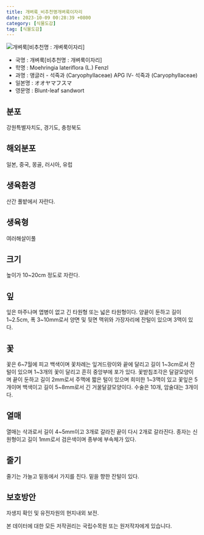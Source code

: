 ```yaml
---
title: 개벼룩_비추천명개벼룩이자리
date: 2023-10-09 00:28:39 +0800
category: [식물도감]
tag: [식물도감]
---
```




![개벼룩[비추천명 : 개벼룩이자리]](/fileUpload/plants/basic/Caryophyllaceae/Moehringia/10197/10197_1_th2.jpg)
- 국명 : 개벼룩[비추천명 : 개벼룩이자리]
- 학명 : Moehringia lateriflora (L.) Fenzl
- 과명 : 앵글러 - 석죽과 (Caryophyllaceae) APG Ⅳ- 석죽과 (Caryophyllaceae)
- 일본명 : オオヤマフスマ
- 영문명 : Blunt-leaf sandwort


## 분포
강원특별자치도, 경기도, 충청북도
## 해외분포
일본, 중국, 몽골, 러시아, 유럽
## 생육환경
산간 풀밭에서 자란다.
## 생육형
여러해살이풀
## 크기
높이가 10~20cm 정도로 자란다.
## 잎
잎은 마주나며 엽병이 없고 긴 타원형 또는 넓은 타원형이다. 양끝이 둔하고 길이 1~2.5cm, 폭 3~10mm로서 양면 및 뒷면 맥위와 가장자리에 잔털이 있으며 3맥이 있다.
## 꽃
꽃은 6~7월에 피고 백색이며 꽃차례는 잎겨드랑이와 끝에 달리고 길이 1~3cm로서 잔털이 있으며 1~3개의 꽃이 달리고 흔히 중앙부에 포가 있다. 꽃받침조각은 달걀모양이며 끝이 둔하고 길이 2mm로서 주맥에 짧은 털이 있으며 희미한 1~3맥이 있고 꽃잎은 5개이며 백색이고 길이 5~8mm로서 긴 거꿀달걀모양이다. 수술은 10개, 암술대는 3개이다.
## 열매
열매는 삭과로서 길이 4~5mm이고 3개로 갈라진 끝이 다시 2개로 갈라진다. 종자는 신원형이고 길이 1mm로서 검은색이며 종부에 부속체가 있다.
## 줄기
줄기는 가늘고 밑동에서 가지를 친다. 밑을 향한 잔털이 있다.
## 보호방안
자생지 확인 및 유전자원의 현지내외 보전.






본 데이터에 대한 모든 저작권리는 국립수목원 또는 원저작자에게 있습니다.
